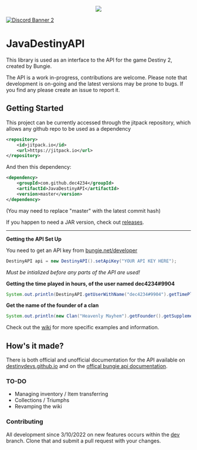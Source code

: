<p align="center">
    <img src="https://user-images.githubusercontent.com/22875520/119843615-b6da3f80-bed5-11eb-8d3e-b2432a993454.png">
</p>

[![Discord Banner 2](https://discordapp.com/api/guilds/847480795232993280/widget.png?style=banner2)](https://discord.gg/dvZmP92d4h)

# JavaDestinyAPI 
This library is used as an interface to the API for the game Destiny 2, created by Bungie.

The API is a work in-progress, contributions are welcome. Please note that development is on-going and the latest versions may be prone to bugs. If you find any please create an issue to report it.
## Getting Started
This project can be currently accessed through the jitpack repository, which allows any github repo to be used as a dependency
```xml
<repository>
    <id>jitpack.io</id>
    <url>https://jitpack.io</url>
</repository>
```
And then this dependency:
```xml
<dependency>
    <groupId>com.github.dec4234</groupId>
    <artifactId>JavaDestinyAPI</artifactId>
    <version>master</version>
</dependency>
```
(You may need to replace "master" with the latest commit hash)

If you happen to need a JAR version, check out [releases](https://github.com/dec4234/JavaDestinyAPI/releases).

****

**Getting the API Set Up**

You need to get an API key from [bungie.net/developer](https://bungie.net/developer)

```java
DestinyAPI api = new DestinyAPI().setApiKey("YOUR API KEY HERE");
```
*Must be intialized before any parts of the API are used!*

**Getting the time played in hours, of the user named dec4234#9904**
```java
System.out.println(DestinyAPI.getUserWithName("dec4234#9904").getTimePlayed() / 60.0);
```

**Get the name of the founder of a clan**
```java
System.out.println(new Clan("Heavenly Mayhem").getFounder().getSupplementalDisplayName());
```

Check out the [wiki](https://github.com/dec4234/JavaDestinyAPI/wiki/Getting-Started) for more specific examples and information.

## How's it made?
There is both official and unofficial documentation for the API available on [destinydevs.github.io](http://destinydevs.github.io/BungieNetPlatform/docs/Endpoints) and on the [offical bungie api documentation](https://bungie-net.github.io/).

### TO-DO
- Managing inventory / Item transferring
- Collections / Triumphs
- Revamping the wiki

### Contributing
All development since 3/10/2022 on new features occurs within the [dev](https://github.com/dec4234/JavaDestinyAPI/tree/dev) branch. Clone that and submit a pull request with your changes.